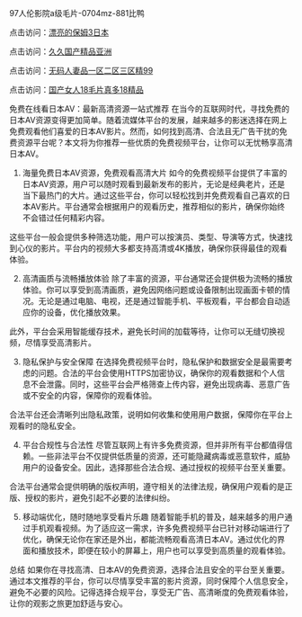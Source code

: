 
97人伦影院a级毛片-0704mz-881比鸭


点击访问：<a href="https://gda-c7m.pages.dev/">漂亮的保姆3日本</a>

点击访问：<a href="https://vassv.pages.dev/">久久国产精品亚洲</a>

点击访问：<a href="https://fdhf-454.pages.dev/">无码人妻品一区二区三区精99</a>

点击访问：<a href="https://tfda.pages.dev/">国产女人18毛片真多18精品</a>



免费在线看日本AV：最新高清资源一站式推荐
在当今的互联网时代，寻找免费的日本AV资源变得更加简单。随着流媒体平台的发展，越来越多的影迷选择在网上免费观看他们喜爱的日本AV影片。然而，如何找到高清、合法且无广告干扰的免费资源平台呢？本文将为你推荐一些优质的免费视频平台，让你可以无忧畅享高清日本AV。

1. 海量免费日本AV资源，免费观看高清大片
如今的免费视频平台提供了丰富的日本AV资源，用户可以随时观看到最新发布的影片，无论是经典老片，还是当下最热门的大片。通过这些平台，你可以轻松找到并免费观看自己喜欢的日本AV影片。平台通常会根据用户的观看历史，推荐相似的影片，确保你始终不会错过任何精彩内容。

这些平台一般会提供多种筛选功能，用户可以按演员、类型、导演等方式，快速找到心仪的影片。平台内的视频大多都支持高清或4K播放，确保你获得最佳的观看体验。

2. 高清画质与流畅播放体验
除了丰富的资源，平台通常还会提供极为流畅的播放体验。你可以享受到高清画质，避免因网络问题或设备限制出现画面卡顿的情况。无论是通过电脑、电视，还是通过智能手机、平板观看，平台都会自动适应你的设备，优化播放效果。

此外，平台会采用智能缓存技术，避免长时间的加载等待，让你可以无缝切换视频，尽情享受高清影片。

3. 隐私保护与安全保障
在选择免费视频平台时，隐私保护和数据安全是最需要考虑的问题。合法的平台会使用HTTPS加密协议，确保你的观看数据和个人信息不会泄露。同时，这些平台会严格筛查上传内容，避免出现病毒、恶意广告或不安全的内容，保障你的观看体验。

合法平台还会清晰列出隐私政策，说明如何收集和使用用户数据，保障你在平台上观看时的隐私安全。

4. 平台合规性与合法性
尽管互联网上有许多免费资源，但并非所有平台都值得信赖。一些非法平台不仅提供低质量的资源，还可能隐藏病毒或恶意软件，威胁用户的设备安全。因此，选择那些合法合规、通过授权的视频平台至关重要。

合法平台通常会提供明确的版权声明，遵守相关的法律法规，确保用户观看的是正版、授权的影片，避免引起不必要的法律纠纷。

5. 移动端优化，随时随地享受看片乐趣
随着智能手机的普及，越来越多的用户通过手机观看视频。为了适应这一需求，许多免费视频平台已针对移动端进行了优化，确保无论你在家还是外出，都能流畅观看高清日本AV。通过优化的界面和播放技术，即便在较小的屏幕上，用户也可以享受到高质量的观看体验。

总结
如果你在寻找高清、日本AV的免费资源，选择合法且安全的平台至关重要。通过本文推荐的平台，你可以尽情享受丰富的影片资源，同时保障个人信息安全，避免不必要的风险。记得选择合规平台，享受无广告、高清晰度的免费观看体验，让你的观影之旅更加舒适与安心。









<span style="display:none;">[Canonical link]( https://github.com/duck20250704/duck13 ）</span>
